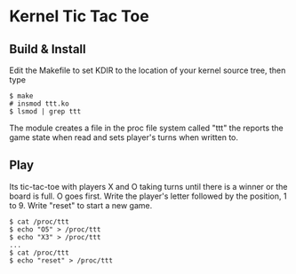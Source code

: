 Kernel Tic Tac Toe
==================

Build & Install
---------------
Edit the Makefile to set KDIR to the location of your kernel source tree,
then type

    $ make
    # insmod ttt.ko
    $ lsmod | grep ttt

The module creates a file in the proc file system called "ttt" the reports
the game state when read and sets player's turns when written to.

Play
----
Its tic-tac-toe with players X and O taking turns until there is a winner
or the board is full.  O goes first.  Write the player's letter followed by
the position, 1 to 9.  Write "reset" to start a new game.

    $ cat /proc/ttt
    $ echo "O5" > /proc/ttt
    $ echo "X3" > /proc/ttt
    ...
    $ cat /proc/ttt
    $ echo "reset" > /proc/ttt

